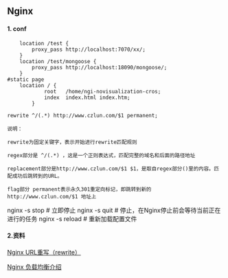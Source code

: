 ## Nginx

#### 1. conf

```nginx
    location /test {
        proxy_pass http://localhost:7070/xx/;
    }
    location /test/mongoose {
        proxy_pass http://localhost:18090/mongoose/;
    }
#static page
 	location / {
            root   /home/ngi-novisualization-cros;
            index  index.html index.htm;
        }

```


```
rewrite ^/(.*) http://www.czlun.com/$1 permanent;

说明：                                        

rewrite为固定关键字，表示开始进行rewrite匹配规则

regex部分是 ^/(.*) ，这是一个正则表达式，匹配完整的域名和后面的路径地址

replacement部分是http://www.czlun.com/$1 $1，是取自regex部分()里的内容。匹配成功后跳转到的URL。

flag部分 permanent表示永久301重定向标记，即跳转到新的 http://www.czlun.com/$1 地址上
```

nginx -s stop # 立即停止
nginx -s quit # 停止，在Nginx停止前会等待当前正在进行的任务
nginx -s reload # 重新加载配置文件



#### 2.资料

[Nginx URL重写（rewrite）](https://www.cnblogs.com/zuxing/articles/9686144.html)

[Nginx 负载均衡介绍](https://blog.csdn.net/qq_36125138/article/details/84144932)

